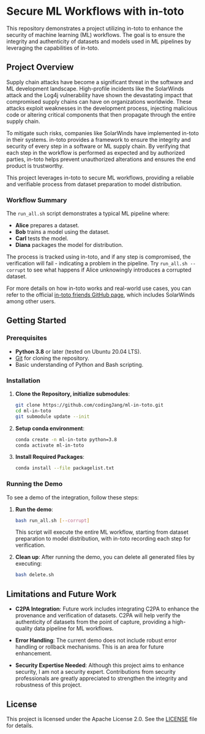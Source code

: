 # Secure ML Workflows with in-toto

This repository demonstrates a project utilizing in-toto to enhance the security of machine learning (ML) workflows. The goal is to ensure the integrity and authenticity of datasets and models used in ML pipelines by leveraging the capabilities of in-toto.

## Project Overview

Supply chain attacks have become a significant threat in the software and ML development landscape. High-profile incidents like the SolarWinds attack and the Log4j vulnerability have shown the devastating impact that compromised supply chains can have on organizations worldwide. These attacks exploit weaknesses in the development process, injecting malicious code or altering critical components that then propagate through the entire supply chain.

To mitigate such risks, companies like SolarWinds have implemented in-toto in their systems. in-toto provides a framework to ensure the integrity and security of every step in a software or ML supply chain. By verifying that each step in the workflow is performed as expected and by authorized parties, in-toto helps prevent unauthorized alterations and ensures the end product is trustworthy.

This project leverages in-toto to secure ML workflows, providing a reliable and verifiable process from dataset preparation to model distribution.

### Workflow Summary

The `run_all.sh` script demonstrates a typical ML pipeline where:
- **Alice** prepares a dataset.
- **Bob** trains a model using the dataset.
- **Carl** tests the model.
- **Diana** packages the model for distribution.

The process is tracked using in-toto, and if any step is compromised, the verification will fail - indicating a problem in the pipeline. Try `run_all.sh --corrupt` to see what happens if Alice unknowingly introduces a corrupted dataset.

For more details on how in-toto works and real-world use cases, you can refer to the official [in-toto friends GitHub page](https://github.com/in-toto/friends), which includes SolarWinds among other users.

## Getting Started

### Prerequisites

- **Python 3.8** or later (tested on Ubuntu 20.04 LTS).
- [Git](https://git-scm.com/) for cloning the repository.
- Basic understanding of Python and Bash scripting.

### Installation

1. **Clone the Repository, initialize submodules**:
   ```bash
   git clone https://github.com/codingJang/ml-in-toto.git
   cd ml-in-toto
   git submodule update --init
   ```

2. **Setup conda environment**:
   ```bash
   conda create -n ml-in-toto python=3.8
   conda activate ml-in-toto
   ```

3. **Install Required Packages**:
   ```bash
   conda install --file packagelist.txt
   ```

### Running the Demo

To see a demo of the integration, follow these steps:

1. **Run the demo**:
   ```bash
   bash run_all.sh [--corrupt]
   ```

   This script will execute the entire ML workflow, starting from dataset preparation to model distribution, with in-toto recording each step for verification.

2. **Clean up**:
   After running the demo, you can delete all generated files by executing:
   ```bash
   bash delete.sh
   ```

## Limitations and Future Work

- **C2PA Integration**: Future work includes integrating C2PA to enhance the provenance and verification of datasets. C2PA will help verify the authenticity of datasets from the point of capture, providing a high-quality data pipeline for ML workflows.

- **Error Handling**: The current demo does not include robust error handling or rollback mechanisms. This is an area for future enhancement.

- **Security Expertise Needed**: Although this project aims to enhance security, I am not a security expert. Contributions from security professionals are greatly appreciated to strengthen the integrity and robustness of this project.

## License

This project is licensed under the Apache License 2.0. See the [LICENSE](LICENSE) file for details.
